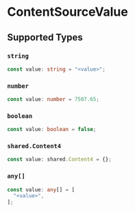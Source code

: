 # ContentSourceValue


## Supported Types

### `string`

```typescript
const value: string = "<value>";
```

### `number`

```typescript
const value: number = 7507.65;
```

### `boolean`

```typescript
const value: boolean = false;
```

### `shared.Content4`

```typescript
const value: shared.Content4 = {};
```

### `any[]`

```typescript
const value: any[] = [
  "<value>",
];
```

